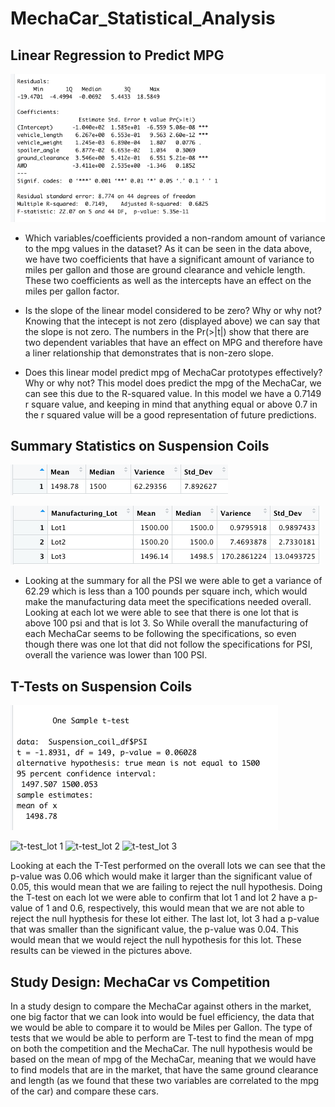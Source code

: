 # MechaCar_Statistical_Analysis
## Linear Regression to Predict MPG
![lm_image](https://github.com/Mparra14/MechaCar_Statistical_Analysis/blob/main/mechaCar_lm%20summary.png)
* Which variables/coefficients provided a non-random amount of variance to the mpg values in the dataset?
  As it can be seen in the data above, we have two coefficients that have a significant amount of variance to miles per gallon and those are ground clearance and vehicle length. These two coefficients as well as the intercepts have an effect on the miles per gallon factor. 
* Is the slope of the linear model considered to be zero? Why or why not?
  Knowing that the intecept is not zero (displayed above) we can say that the slope is not zero. The numbers in the Pr(>|t|) show that there are two dependent variables that have an effect on MPG and therefore have a liner relationship that demonstrates that is non-zero slope.

* Does this linear model predict mpg of MechaCar prototypes effectively? Why or why not?
This model does predict the mpg of the MechaCar, we can see this due to the R-squared value. In this model we have a 0.7149 r square value, and keeping in mind that anything equal or above 0.7 in the r squared value will be a good representation of future predictions. 

## Summary Statistics on Suspension Coils
![summary](https://github.com/Mparra14/MechaCar_Statistical_Analysis/blob/main/Summary.png)

![lot_summary](https://github.com/Mparra14/MechaCar_Statistical_Analysis/blob/main/Lot_Summary.png)

* Looking at the summary for all the PSI we were able to get a variance of 62.29 which is less than a 100 pounds per square inch, which would make the manufacturing data meet the specifications needed overall. Looking at each lot we were able to see that there is one lot that is above 100 psi and that is lot 3. So While overall the manufacturing of each MechaCar seems to be following the specifications, so even though there was one lot that did not follow the specifications for PSI, overall the varience was lower than 100 PSI. 

## T-Tests on Suspension Coils
![t-test](https://github.com/Mparra14/MechaCar_Statistical_Analysis/blob/main/t-test.png)

![t-test_lot 1]()
![t-test_lot 2]()
![t-test_lot 3]()

Looking at each the T-Test performed on the overall lots we can see that the p-value was 0.06 which would make it larger than the significant value of 0.05, this would mean that we are failing to reject the null hypothesis. Doing the T-test on each lot we were able to confirm that lot 1 and lot 2 have a p-value of 1 and 0.6, respectively, this would mean that we are not able to reject the null hypthesis for these lot either. The last lot, lot 3 had a p-value that was smaller than the significant value, the p-value was 0.04. This would mean that we would reject the null hypothesis for this lot. These results can be viewed in the pictures above. 

## Study Design: MechaCar vs Competition

In a study design to compare the MechaCar against others in the market, one big factor that we can look into would be fuel efficiency, the data that we would be able to compare it to would be Miles per Gallon. The type of tests that we would be able to perform are T-test to find the mean of mpg on both the competition and the MechaCar. The null hypothesis would be based on the mean of mpg of the MechaCar, meaning that we would have to find models that are in the market, that have the same ground clearance and length (as we found that these two variables are correlated to the mpg of the car) and compare these cars. 
